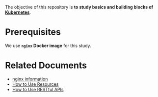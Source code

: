 The objective of this repository is **to study basics and building blocks of [Kubernetes](https://kubernetes.io/)**.


# Prerequisites
We use **`nginx` Docker image** for this study.


# Related Documents
- [nginx information](./NGINX.md)
- [How to Use Resources](./RESOURCES.md)
- [How to Use RESTful APIs](./RESTFUL_APIS.md)
